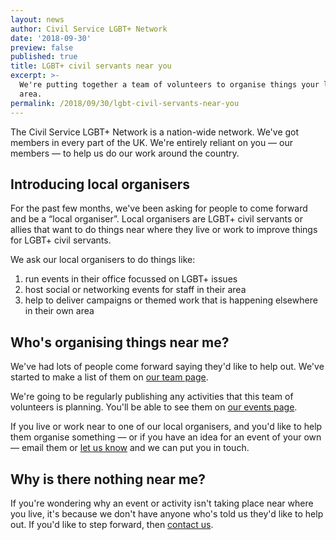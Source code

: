 ```yaml
---
layout: news
author: Civil Service LGBT+ Network
date: '2018-09-30'
preview: false
published: true
title: LGBT+ civil servants near you
excerpt: >-
  We're putting together a team of volunteers to organise things your local
  area.
permalink: /2018/09/30/lgbt-civil-servants-near-you
---
```


The Civil Service LGBT+ Network is a nation-wide network. We've got members in every part of the UK. We're entirely reliant on you — our members — to help us do our work around the country.

## Introducing local organisers

For the past few months, we've been asking for people to come forward and be a “local organiser”. Local organisers are LGBT+ civil servants or allies that want to do things near where they live or work to improve things for LGBT+ civil servants. 

We ask our local organisers to do things like:

1. run events in their office focussed on LGBT+ issues
2. host social or networking events for staff in their area
3. help to deliver campaigns or themed work that is happening elsewhere in their own area

## Who's organising things near me?

We've had lots of people come forward saying they'd like to help out. We've started to make a list of them on [our team page](/about/our-team/).

We're going to be regularly publishing any activities that this team of volunteers is planning. You'll be able to see them on [our events page](/events/).

If you live or work near to one of our local organisers, and you'd like to help them organise something — or if you have an idea for an event of your own — email them or [let us know](/about/contact-us/) and we can put you in touch.

## Why is there nothing near me?

If you're wondering why an event or activity isn't taking place near where you live, it's because we don't have anyone who's told us they'd like to help out. If you'd like to step forward, then [contact us](/about/contact-us/).
